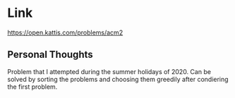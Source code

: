 # Link

https://open.kattis.com/problems/acm2

## Personal Thoughts
Problem that I attempted during the summer holidays of 2020. Can be solved by sorting the problems and choosing them greedily after condiering the first problem.

